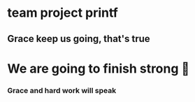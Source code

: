 <h1>team project printf</h1>
<h2>Grace keep us going, that's true</h2>
<h1>We are going to finish strong 💪</h3>
<h3>Grace and hard work will speak</h3>
